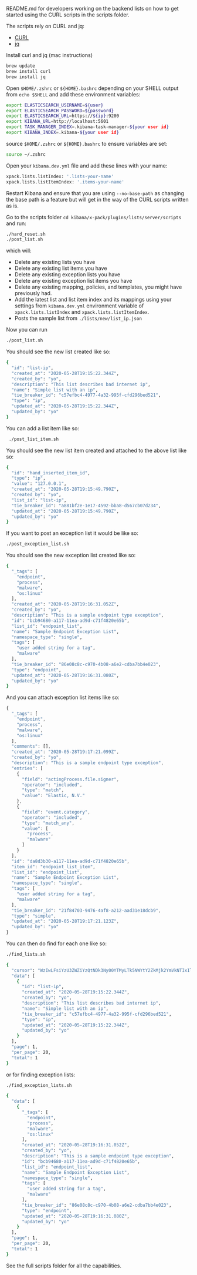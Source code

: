 README.md for developers working on the backend lists on how to get started
using the CURL scripts in the scripts folder.

The scripts rely on CURL and jq:

- [CURL](https://curl.haxx.se)
- [jq](https://stedolan.github.io/jq/)

Install curl and jq (mac instructions)

```sh
brew update
brew install curl
brew install jq
```

Open `$HOME/.zshrc` or `${HOME}.bashrc` depending on your SHELL output from `echo $SHELL`
and add these environment variables:

```sh
export ELASTICSEARCH_USERNAME=${user}
export ELASTICSEARCH_PASSWORD=${password}
export ELASTICSEARCH_URL=https://${ip}:9200
export KIBANA_URL=http://localhost:5601
export TASK_MANAGER_INDEX=.kibana-task-manager-${your user id}
export KIBANA_INDEX=.kibana-${your user id}
```

source `$HOME/.zshrc` or `${HOME}.bashrc` to ensure variables are set:

```sh
source ~/.zshrc
```

Open your `kibana.dev.yml` file and add these lines with your name:

```sh
xpack.lists.listIndex: '.lists-your-name'
xpack.lists.listItemIndex: '.items-your-name'
```

Restart Kibana and ensure that you are using `--no-base-path` as changing the base path is a feature but will
get in the way of the CURL scripts written as is.

Go to the scripts folder `cd kibana/x-pack/plugins/lists/server/scripts` and run:

```sh
./hard_reset.sh
./post_list.sh
```

which will:

- Delete any existing lists you have
- Delete any existing list items you have
- Delete any existing exception lists you have
- Delete any existing exception list items you have
- Delete any existing mapping, policies, and templates, you might have previously had.
- Add the latest list and list item index and its mappings using your settings from `kibana.dev.yml` environment variable of `xpack.lists.listIndex` and `xpack.lists.listItemIndex`.
- Posts the sample list from `./lists/new/list_ip.json`

Now you can run

```sh
./post_list.sh
```

You should see the new list created like so:

```sh
{
  "id": "list-ip",
  "created_at": "2020-05-28T19:15:22.344Z",
  "created_by": "yo",
  "description": "This list describes bad internet ip",
  "name": "Simple list with an ip",
  "tie_breaker_id": "c57efbc4-4977-4a32-995f-cfd296bed521",
  "type": "ip",
  "updated_at": "2020-05-28T19:15:22.344Z",
  "updated_by": "yo"
}
```

You can add a list item like so:

```sh
 ./post_list_item.sh
```

You should see the new list item created and attached to the above list like so:

```sh
{
  "id": "hand_inserted_item_id",
  "type": "ip",
  "value": "127.0.0.1",
  "created_at": "2020-05-28T19:15:49.790Z",
  "created_by": "yo",
  "list_id": "list-ip",
  "tie_breaker_id": "a881bf2e-1e17-4592-bba8-d567cb07d234",
  "updated_at": "2020-05-28T19:15:49.790Z",
  "updated_by": "yo"
}
```

If you want to post an exception list it would be like so:

```sh
./post_exception_list.sh
```

You should see the new exception list created like so:

```sh
{
  "_tags": [
    "endpoint",
    "process",
    "malware",
    "os:linux"
  ],
  "created_at": "2020-05-28T19:16:31.052Z",
  "created_by": "yo",
  "description": "This is a sample endpoint type exception",
  "id": "bcb94680-a117-11ea-ad9d-c71f4820e65b",
  "list_id": "endpoint_list",
  "name": "Sample Endpoint Exception List",
  "namespace_type": "single",
  "tags": [
    "user added string for a tag",
    "malware"
  ],
  "tie_breaker_id": "86e08c8c-c970-4b08-a6e2-cdba7bb4e023",
  "type": "endpoint",
  "updated_at": "2020-05-28T19:16:31.080Z",
  "updated_by": "yo"
}
```

And you can attach exception list items like so:

```ts
{
  "_tags": [
    "endpoint",
    "process",
    "malware",
    "os:linux"
  ],
  "comments": [],
  "created_at": "2020-05-28T19:17:21.099Z",
  "created_by": "yo",
  "description": "This is a sample endpoint type exception",
  "entries": [
    {
      "field": "actingProcess.file.signer",
      "operator": "included",
      "type": "match",
      "value": "Elastic, N.V."
    },
    {
      "field": "event.category",
      "operator": "included",
      "type": "match_any",
      "value": [
        "process",
        "malware"
      ]
    }
  ],
  "id": "da8d3b30-a117-11ea-ad9d-c71f4820e65b",
  "item_id": "endpoint_list_item",
  "list_id": "endpoint_list",
  "name": "Sample Endpoint Exception List",
  "namespace_type": "single",
  "tags": [
    "user added string for a tag",
    "malware"
  ],
  "tie_breaker_id": "21f84703-9476-4af8-a212-aad31e18dcb9",
  "type": "simple",
  "updated_at": "2020-05-28T19:17:21.123Z",
  "updated_by": "yo"
}
```

You can then do find for each one like so:

```sh
./find_lists.sh
```

```sh
{
  "cursor": "WzIwLFsiYzU3ZWZiYzQtNDk3Ny00YTMyLTk5NWYtY2ZkMjk2YmVkNTIxIl1d",
  "data": [
    {
      "id": "list-ip",
      "created_at": "2020-05-28T19:15:22.344Z",
      "created_by": "yo",
      "description": "This list describes bad internet ip",
      "name": "Simple list with an ip",
      "tie_breaker_id": "c57efbc4-4977-4a32-995f-cfd296bed521",
      "type": "ip",
      "updated_at": "2020-05-28T19:15:22.344Z",
      "updated_by": "yo"
    }
  ],
  "page": 1,
  "per_page": 20,
  "total": 1
}
```

or for finding exception lists:

```sh
./find_exception_lists.sh
```

```sh
{
  "data": [
    {
      "_tags": [
        "endpoint",
        "process",
        "malware",
        "os:linux"
      ],
      "created_at": "2020-05-28T19:16:31.052Z",
      "created_by": "yo",
      "description": "This is a sample endpoint type exception",
      "id": "bcb94680-a117-11ea-ad9d-c71f4820e65b",
      "list_id": "endpoint_list",
      "name": "Sample Endpoint Exception List",
      "namespace_type": "single",
      "tags": [
        "user added string for a tag",
        "malware"
      ],
      "tie_breaker_id": "86e08c8c-c970-4b08-a6e2-cdba7bb4e023",
      "type": "endpoint",
      "updated_at": "2020-05-28T19:16:31.080Z",
      "updated_by": "yo"
    }
  ],
  "page": 1,
  "per_page": 20,
  "total": 1
}
```

See the full scripts folder for all the capabilities.

